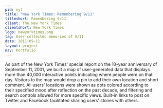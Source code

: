 ```yaml
---
pid: nyt
title: "New York Times: Remembering 9/11"
titleshort: Remembering 9/11
client: The New York Times
clientshort: New York Times
logo: newyorktimes.png
tag: User-collected memories of 9/11
date: 2011-09-11
layout: project
nav: Portfolio
---
```


As part of the New York Times' special report on the 10-year anniversary of September 11, 2001, we built a map of user-generated data that displays more than 40,000 interactive points indicating where people were on that day. Visitors to the map would drop a pin to add their own location and short comment. All users' locations were shown as dots colored according to their specified mood after reflection on the past decade, and filtering and search controls allowed for more specific views. Built-in links to post on Twitter and Facebook facilitated sharing users' stories with others.